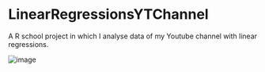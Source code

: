 # LinearRegressionsYTChannel
A R school project in which I analyse data of my Youtube channel with linear regressions.

![image](https://cdn.discordapp.com/attachments/458995129878052874/860128242455150622/Sans_titre_1.png)
